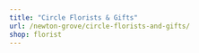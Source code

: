 ```yaml
---
title: "Circle Florists & Gifts"
url: /newton-grove/circle-florists-and-gifts/
shop: florist
---
```

